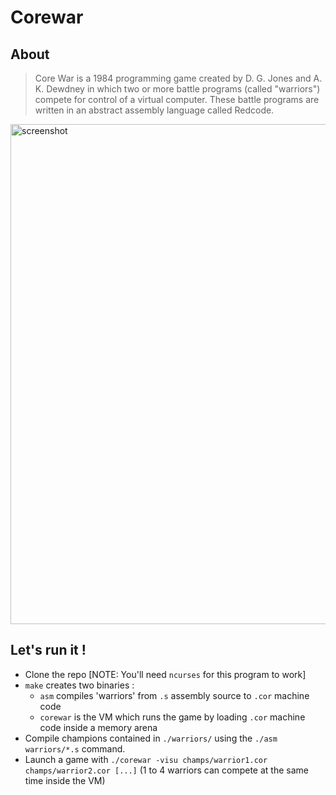 Corewar
======

About
-----

>Core War is a 1984 programming game created by D. G. Jones and A. K. Dewdney in which two or more battle programs (called "warriors") compete for control of a virtual computer.
These battle programs are written in an abstract assembly language called Redcode.

<img src="http://www.hugobally.me/host/img/corewar_0.png" width="800" title="screenshot" alt="screenshot">

Let's run it !
-----

- Clone the repo \[NOTE: You'll need `ncurses` for this program to work\]
- `make` creates two binaries :
   - `asm` compiles 'warriors' from `.s` assembly source to `.cor` machine code
   - `corewar` is the VM which runs the game by loading `.cor` machine code inside a memory arena
- Compile champions contained in `./warriors/` using the `./asm warriors/*.s` command.
- Launch a game with `./corewar -visu champs/warrior1.cor champs/warrior2.cor [...]` (1 to 4 warriors can compete at the same time inside the VM)
